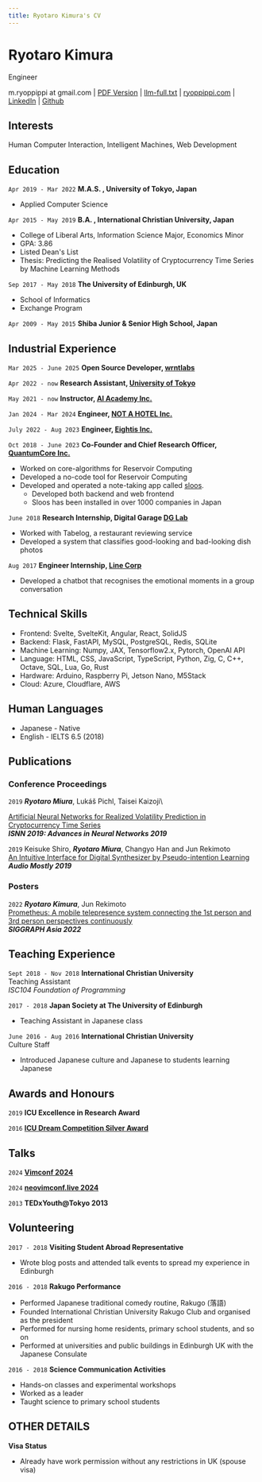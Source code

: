 ```yaml
---
title: Ryotaro Kimura's CV
---
```


# Ryotaro Kimura

Engineer

<div id="webaddress">
  m.ryoppippi at gmail.com
| <a href="https://cv.ryoppippi.com/ryotaro_kimura.pdf", target="_blank">PDF Version</a>
| <a href="https://cv.ryoppippi.com/llms-full.txt", target="_blank">llm-full.txt</a>
| <a href="https://ryoppippi.com" target="_blank">ryoppippi.com</a>
| <a href="https://www.linkedin.com/in/ryoppippi/" target="_blank">LinkedIn</a>
| <a href="https://www.github.com/ryoppippi/" target="_blank">Github</a>
</div>

## Interests

Human Computer Interaction, Intelligent Machines, Web Development

## Education

<!-- `Apr 2022 -` **Ph.D. candidate, University of Tokyo, Japan** -->

<!-- - Applied Computer Science -->

`Apr 2019 - Mar 2022` **M.A.S. , University of Tokyo, Japan**

- Applied Computer Science

`Apr 2015 - May 2019` **B.A. , International Christian University, Japan**

- College of Liberal Arts, Information Science Major, Economics Minor
- GPA: 3.86
- Listed Dean's List
- Thesis: Predicting the Realised Volatility of Cryptocurrency Time Series by
  Machine Learning Methods

`Sep 2017 - May 2018` **The University of Edinburgh, UK**

- School of Informatics
- Exchange Program

`Apr 2009 - May 2015` **Shiba Junior & Senior High School, Japan**

## Industrial Experience

`Mar 2025 - June 2025` **Open Source Developer, [wrntlabs](https://wrtnlabs.io/)**

`Apr 2022 - now` **Research Assistant,
[University of Tokyo](https://www.u-tokyo.ac.jp/en/)**

`May 2021 - now` **Instructor, [AI Academy Inc.](https://aiacademy.jp)**

`Jan 2024 - Mar 2024` **Engineer, [NOT A HOTEL Inc.](https://notahotel.com/)**

`July 2022 - Aug 2023` **Engineer, [Eightis Inc.](https://eightis.co.jp)**

`Oct 2018 - June 2023` **Co-Founder and Chief Research Officer,
[QuantumCore Inc.](https://www.qcore.co.jp/)**

- Worked on core-algorithms for Reservoir Computing
- Developed a no-code tool for Reservoir Computing
- Developed and operated a note-taking app called [sloos](https://sloos.qcore.co.jp/). 
  - Developed both backend and web frontend
  - Sloos has been installed in over 1000 companies in Japan

`June 2018` **Research Internship, Digital Garage
[DG Lab](https://www.dglab.com/en/)**

- Worked with Tabelog, a restaurant reviewing service
- Developed a system that classifies good-looking and bad-looking dish photos

`Aug 2017` **Engineer Internship, [Line Corp](https://line.me/en/)**

- Developed a chatbot that recognises the emotional moments in a group
  conversation

## Technical Skills

- Frontend: Svelte, SvelteKit, Angular, React, SolidJS
- Backend: Flask, FastAPI, MySQL, PostgreSQL, Redis, SQLite
- Machine Learning: Numpy, JAX, Tensorflow2.x, Pytorch, OpenAI API
- Language: HTML, CSS, JavaScript, TypeScript, Python, Zig, C, C++, Octave, SQL, Lua, Go, Rust
- Hardware: Arduino, Raspberry Pi, Jetson Nano, M5Stack
- Cloud: Azure, Cloudflare, AWS

## Human Languages

- Japanese - Native
- English - IELTS 6.5 (2018)

## Publications

### Conference Proceedings

`2019` **_Ryotaro Miura_**, Lukáš Pichl, Taisei Kaizoji\
<!-- spellchecker:disable-line -->
[Artificial Neural Networks for Realized Volatility Prediction in Cryptocurrency Time Series](https://link.springer.com/chapter/10.1007/978-3-030-22796-8_18)\
**_ISNN 2019: Advances in Neural Networks 2019_**

`2019` Keisuke Shiro, **_Ryotaro Miura_**, Changyo Han and Jun Rekimoto\
[An Intuitive Interface for Digital Synthesizer by Pseudo-intention Learning](https://dl.acm.org/doi/10.1145/3356590.3356598)\
**_Audio Mostly 2019_**

### Posters

`2022` **_Ryotaro Kimura_**, Jun Rekimoto\
[Prometheus: A mobile telepresence system connecting the 1st person and 3rd person perspectives continuously](https://dl.acm.org/doi/10.1145/3550082.3564187)\
**_SIGGRAPH Asia 2022_**

## Teaching Experience

`Sept 2018 - Nov 2018` **International Christian University**\
Teaching Assistant\
_ISC104 Foundation of Programming_

`2017 - 2018` **Japan Society at The University of Edinburgh**

- Teaching Assistant in Japanese class

`June 2016 - Aug 2016` **International Christian University**\
Culture Staff

- Introduced Japanese culture and Japanese to students learning Japanese

## Awards and Honours

`2019` **ICU Excellence in Research Award**

`2016`
**[ICU Dream Competition Silver Award](https://www.icualumni.com/news/4548)**

## Talks

`2024` **[Vimconf 2024](https://vimconf.org/2024/#menu-time-table)**

`2024` **[neovimconf.live 2024](https://neovimconf.live/speakers/ryo)**

`2013` **TEDxYouth@Tokyo 2013**

## Volunteering

`2017 - 2018` **Visiting Student Abroad Representative**

- Wrote blog posts and attended talk events to spread my experience in Edinburgh

`2016 - 2018` **Rakugo Performance**

- Performed Japanese traditional comedy routine, Rakugo (落語)
- Founded International Christian University Rakugo Club and organised as the
  president
- Performed for nursing home residents, primary school students, and so on
- Performed at universities and public buildings in Edinburgh UK with the
  Japanese Consulate

`2016 - 2018` **Science Communication Activities**

- Hands-on classes and experimental workshops
- Worked as a leader
- Taught science to primary school students

## OTHER DETAILS

**Visa Status**

- Already have work permission without any restrictions in UK (spouse visa)

<!-- ### Footer

Last updated: May 2013 -->
